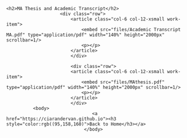 <html>
	
	<h2>MA Thesis and Academic Transcript</h2>
						<div class="row">
							<article class="col-6 col-12-xsmall work-item">
								<embed src="files/Academic Transcript MA.pdf" type="application/pdf" width="140%" height="2000px" scrollbar=1/>
								<p></p>
							</article>
							</div>
							
							<div class="row">
							<article class="col-6 col-12-xsmall work-item">
								<embed src="files/MAthesis.pdf" type="application/pdf" width="140%" height="2000px" scrollbar=1/>
								<p></p>
							</article>
							</div>
              <body>
									<a href="https://ciarandervan.github.io"><h3 style="color:rgb((95,158,160)">Back to Home</h3></a>
								 </body>

